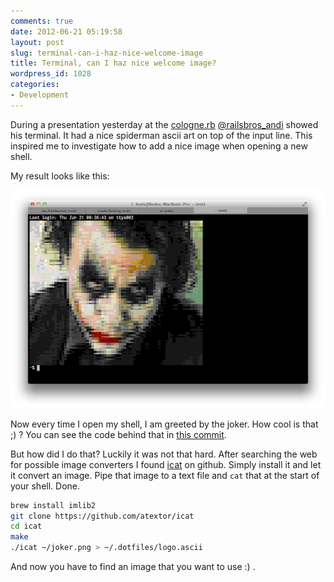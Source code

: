 ```yaml
---
comments: true
date: 2012-06-21 05:19:58
layout: post
slug: terminal-can-i-haz-nice-welcome-image
title: Terminal, can I haz nice welcome image?
wordpress_id: 1028
categories:
- Development
---
```


During a presentation yesterday at the [cologne.rb](http://colognerb.de)
[@railsbros_andi](https://twitter.com/#!/railsbros_andi) showed his terminal.
It had a nice spiderman ascii art on top of the input line. This inspired me to
investigate how to add a nice image when opening a new shell. 

My result looks like this:

![](/images/2012-06-21-terminal-can-i-haz-nice-welcome-image/Bildschirmfoto-2012-06-21-um-00.37.27.png)

Now every time I open my shell, I am greeted by the joker. How cool is that ;)
? You can see the code behind that in [this commit](https://github.com/bitboxer/dotfiles/commit/4db662fcddfdf73728e65bd601be26b08977446b). 

But how did I do that? Luckily it was not that hard. After searching the web
for possible image converters I found [icat](https://github.com/atextor/icat)
on github. Simply install it and let it convert an image. Pipe that image to a
text file and ``cat`` that at the start of your shell. Done.

``` bash
brew install imlib2
git clone https://github.com/atextor/icat
cd icat
make
./icat ~/joker.png > ~/.dotfiles/logo.ascii
```

And now you have to find an image that you want to use :) .
